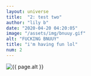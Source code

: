 ```yaml
---
layout: universe
title:  "2: test two"
author: "lily b"
date: "2020-04-20 04:20:05"
image: "/assets/img/bnuuy.gif"
alt: "FUCKING BNUUY"
title: "i'm having fun lol"
num: 2
---
```


<img src="{{ page.image }}" alt="{{ page.alt }}" title="{{ page.title }}">